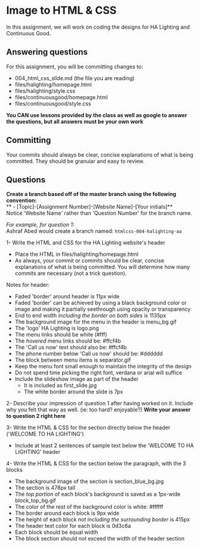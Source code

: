 # Image to HTML & CSS
In this assignment, we will work on coding the designs for HA Lighting and Continuous Good.

## Answering questions
For this assignment, you will be committing changes to:
- 004_html_css_slide.md (the file you are reading)
- files/halighting/homepage.html
- files/halighting/style.css
- files/continuousgood/homepage.html
- files/continuousgood/style.css

**You CAN use lessons provided by the class as well as google to answer the questions, but all answers must be your own work**  

## Committing
Your commits should always be clear, concise explanations of what is being committed. They should be granular and easy to review.

## Questions
**Create a branch based off of the master branch using the following convention:**  
** - [Topic]-[Assignment Number]-[Website Name]-[Your initials]**  
Notice 'Website Name' rather than 'Question Number' for the branch name.

*For example, for question 1:*  
Ashraf Abed would create a branch named: ```htmlcss-004-halighting-aa```

1- Write the HTML and CSS for the HA Lighting website's header
- Place the HTML in files/halighting/homepage.html
- As always, your commit or commits should be clear, concise explanations of what is being committed. You will determine how many commits are necessary (not a trick question).

Notes for header:
- Faded 'border' around header is 11px wide
- Faded 'border' can be achieved by using a black background color or image and making it partially seethrough using opacity or transparency
- End to end width *including the border on both sides* is 1135px
- The background image for the menu in the header is menu_bg.gif
- The 'logo' HA Lighting is logo.png
- The menu links should be white (#fff)
- The *hovered* menu links should be: #ffcf4b
- The 'Call us now' text should also be: #ffcf4b
- The phone number below 'Call us now' should be: #dddddd
- The block between menu items is separator.gif
- Keep the menu font small enough to maintain the integrity of the design
- Do not spend time picking the right font, verdana or arial will suffice
- Include the slideshow image as part of the header
  - It is included as first_slide.jpg
  - The white border around the slide is 7px

2- Describe your impression of question 1 after having worked on it. Include why you felt that way as well. (ie: too hard? enjoyable?)
**Write your answer to question 2 right here**

3- Write the HTML & CSS for the section directly below the header ('WELCOME TO HA LIGHTING')
- Include at least 2 sentences of sample text below the 'WELCOME TO HA LIGHTING' header

4- Write the HTML & CSS for the section below the paragraph, with the 3 blocks
- The background image of the section is section_blue_bg.jpg
- The section is 478px tall
- The *top portion* of each block's background is saved as a 1px-wide block_top_bg.gif
- The color of the rest of the background color is white: #ffffff
- The border around each block is 9px wide
- The height of each block *not including the surrounding border* is 415px
- The header text color for each block is 0d3c6a
- Each block should be equal width
- The block section should not exceed the width of the header section
